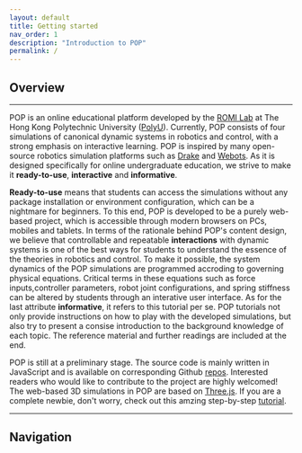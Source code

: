 ```yaml
---
layout: default
title: Getting started
nav_order: 1
description: "Introduction to POP"
permalink: /
---
```


## Overview
---
POP is an online educational platform developed by the [ROMI Lab](https://www.romi-lab.org/) at The Hong Kong Polytechnic University ([PolyU](https://www.polyu.edu.hk/)). Currently, POP consists of four simulations of canonical dynamic systems in robotics and control, with a strong emphasis on interactive learning. POP is inspired by many open-source robotics simulation platforms such as [Drake](https://drake.mit.edu/) and [Webots](https://cyberbotics.com/). As it is designed specifically for online undergraduate education, we strive to make it **ready-to-use**, **interactive** and **informative**. 

**Ready-to-use** means that students can access the simulations without any package installation or environment configuration, which can be a nightmare for beginners. To this end, POP is developed to be a purely web-based project, which is accessible through modern browsers on PCs, mobiles and tablets. In terms of the rationale behind POP's content design, we believe that controllable and repeatable **interactions** with dynamic systems is one of the best ways for students to understand the essence of the theories in robotics and control. To make it possible, the system dynamics of the POP simulations are programmed accroding to governing physical equations. Critical terms in these equations such as force inputs,controller parameters, robot joint configurations, and spring stiffness can be altered by students through an interative user interface. As for the last attribute **informative**, it refers to this tutorial per se. POP tutorials not only provide instructions on how to play with the developed simulations, but also try to present a consise introduction to the background knowledge of each topic. The reference material and further readings are included at the end.

POP is still at a preliminary stage. The source code is mainly written in JavaScript and is available on corresponding Github [repos](https://github.com/JinliBot7?tab=repositories). Interested readers who would like to contribute to the project are highly welcomed! The web-based 3D simulations in POP are based on [Three.js](https://threejs.org/). If you are a complete newbie, don't worry, check out this amzing step-by-step [tutorial](https://threejs-journey.com/).

---
## Navigation
